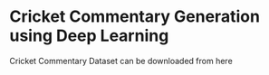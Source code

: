 # Cricket Commentary Generation using Deep Learning

Cricket Commentary Dataset can be downloaded from here

